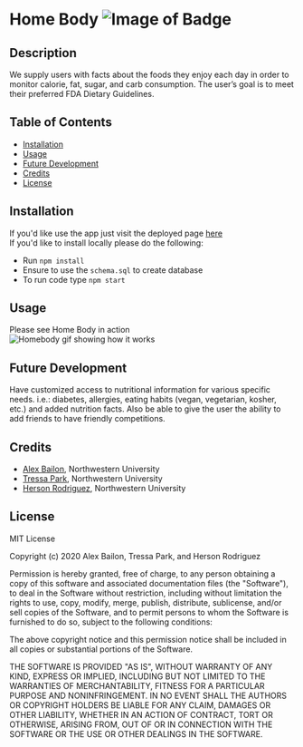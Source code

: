 # Home Body ![Image of Badge](https://img.shields.io/badge/Home%20Body-v1.0.0-blue)

## Description

We supply users with facts about the foods they enjoy each day in order to monitor calorie, fat, sugar, and carb consumption. The user’s goal is to meet their preferred FDA Dietary Guidelines.

## Table of Contents

* [Installation](#installation)
* [Usage](#usage)
* [Future Development](#future%20development)
* [Credits](#credits)
* [License](#license)


## Installation

If you'd like use the app just visit the deployed page [here](https://health-app-2020.herokuapp.com/)  
If you'd like to install locally please do the following:
* Run `npm install`
* Ensure to use the `schema.sql` to create database
* To run code type `npm start`

## Usage

Please see Home Body in action  
![Homebody gif showing how it works](./public/assets/images/HomeBody.gif)

## Future Development
Have customized access to nutritional information for various specific needs. i.e.: diabetes, allergies, eating habits (vegan, vegetarian, kosher,  etc.) and added nutrition facts. Also be able to give the user the ability to add friends to have friendly competitions.

## Credits

* [Alex Bailon](https://github.com/Alexbailon), Northwestern University
* [Tressa Park](https://github.com/TressaPark), Northwestern University
* [Herson Rodriguez](https://github.com/rodriguezh21), Northwestern University

## License
MIT License

Copyright (c) 2020 Alex Bailon, Tressa Park, and Herson Rodriguez

Permission is hereby granted, free of charge, to any person obtaining a copy of this software and associated documentation files (the "Software"), to deal in the Software without restriction, including without limitation the rights to use, copy, modify, merge, publish, distribute, sublicense, and/or sell copies of the Software, and to permit persons to whom the Software is furnished to do so, subject to the following conditions:

The above copyright notice and this permission notice shall be included in all copies or substantial portions of the Software.

THE SOFTWARE IS PROVIDED "AS IS", WITHOUT WARRANTY OF ANY KIND, EXPRESS OR IMPLIED, INCLUDING BUT NOT LIMITED TO THE WARRANTIES OF MERCHANTABILITY, FITNESS FOR A PARTICULAR PURPOSE AND NONINFRINGEMENT. IN NO EVENT SHALL THE AUTHORS OR COPYRIGHT HOLDERS BE LIABLE FOR ANY CLAIM, DAMAGES OR OTHER LIABILITY, WHETHER IN AN ACTION OF CONTRACT, TORT OR OTHERWISE, ARISING FROM, OUT OF OR IN CONNECTION WITH THE SOFTWARE OR THE USE OR OTHER DEALINGS IN THE SOFTWARE.

